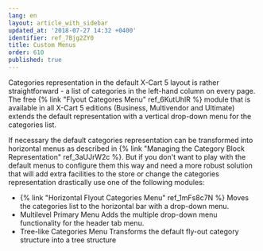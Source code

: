 ```yaml
---
lang: en
layout: article_with_sidebar
updated_at: '2018-07-27 14:32 +0400'
identifier: ref_7Bjg2ZY0
title: Custom Menus
order: 610
published: true
---
```


Categories representation in the default X-Cart 5 layout is rather straightforward - a list of categories in the left-hand column on every page. The free {% link "Flyout Categores Menu" ref_6KutUhlR %} module that is available in all X-Cart 5 editions (Business, Multivendor and Ultimate) extends the default representation with a vertical drop-down menu for the categories list.

If necessary the default categories representation can be transformed into horizontal menus as described in {% link "Managing the Category Block Representation" ref_3aUJrW2c %}. But if you don't want to play with the default menus to configure them this way and need a more robust solution that will add extra facilities to the store or change the categories representation drastically use one of the following modules:

* {% link "Horizontal Flyout Categories Menu" ref_1mFs8c7N %}
  Moves the categories list to the horizontal bar with a drop-down menu.
* Multilevel Primary Menu
  Adds the multiple drop-down menu functionality for the header tab menu.
* Tree-like Categories Menu
  Transforms the default fly-out category structure into a tree structure

